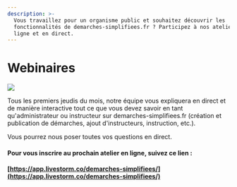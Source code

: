 ```yaml
---
description: >-
  Vous travaillez pour un organisme public et souhaitez découvrir les
  fonctionnalités de demarches-simplifiees.fr ? Participez à nos ateliers en
  ligne et en direct.
---
```


# Webinaires

![](<../.gitbook/assets/Capture d'écran 2018-10-11 12.53.02.png>)

Tous les premiers jeudis du mois, notre équipe vous expliquera en direct et de manière interactive tout ce que vous devez savoir en tant qu'administrateur ou instructeur sur demarches-simplifiees.fr (création et publication de démarches, ajout d'instructeurs, instruction, etc.).&#x20;

Vous pourrez nous poser toutes vos questions en direct.&#x20;

#### Pour vous inscrire au prochain atelier en ligne, suivez ce lien :&#x20;

#### [https://app.livestorm.co/demarches-simplifiees/](https://app.livestorm.co/demarches-simplifiees/)

####

[\
](https://www.demarches-simplifiees.fr/commencer/inscription-aux-webinaires-demarches-simplifiees)





